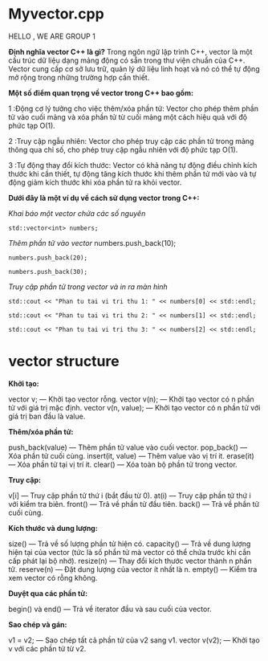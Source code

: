 # Myvector.cpp 
HELLO , WE ARE GROUP 1  

**Định nghĩa vector C++ là gì?**
Trong ngôn ngữ lập trình C++, vector là một cấu trúc dữ liệu dạng mảng động có sẵn trong thư viện chuẩn của C++. Vector cung cấp cơ sở lưu trữ, quản lý dữ liệu linh hoạt và nó có thể tự động mở rộng trong những trường hợp cần thiết. 

**Một số điểm quan trọng về vector trong C++ bao gồm:**

1 :Động cơ lý tưởng cho việc thêm/xóa phần tử: Vector cho phép thêm phần tử vào cuối mảng và xóa phần tử từ cuối mảng một cách hiệu quả với độ phức tạp O(1).

2 :Truy cập ngẫu nhiên: Vector cho phép truy cập các phần tử trong mảng thông qua chỉ số, cho phép truy cập ngẫu nhiên với độ phức tạp O(1).

3 :Tự động thay đổi kích thước: Vector có khả năng tự động điều chỉnh kích thước khi cần thiết, tự động tăng kích thước khi thêm phần tử mới vào và tự động giảm kích thước khi xóa phần tử ra khỏi vector.

**Dưới đây là một ví dụ về cách sử dụng vector trong C++:**

 *Khai báo một vector chứa các số nguyên*

    std::vector<int> numbers;

*Thêm phần tử vào vector* 
    numbers.push_back(10);

    numbers.push_back(20);

    numbers.push_back(30);

*Truy cập phần tử trong vector và in ra màn hình*

    std::cout << "Phan tu tai vi tri thu 1: " << numbers[0] << std::endl;

    std::cout << "Phan tu tai vi tri thu 2: " << numbers[1] << std::endl;

    std::cout << "Phan tu tai vi tri thu 3: " << numbers[2] << std::endl;

# vector structure

**Khởi tạo:**

vector<Type> v; — Khởi tạo vector rỗng.
vector<Type> v(n); — Khởi tạo vector có n phần tử với giá trị mặc định.
vector<Type> v(n, value); — Khởi tạo vector có n phần tử với giá trị ban đầu là value.

**Thêm/xóa phần tử:**

push_back(value) — Thêm phần tử value vào cuối vector.
pop_back() — Xóa phần tử cuối cùng.
insert(it, value) — Thêm value vào vị trí it.
erase(it) — Xóa phần tử tại vị trí it.
clear() — Xóa toàn bộ phần tử trong vector.

**Truy cập:**

v[i] — Truy cập phần tử thứ i (bắt đầu từ 0).
at(i) — Truy cập phần tử thứ i với kiểm tra biên.
front() — Trả về phần tử đầu tiên.
back() — Trả về phần tử cuối cùng.

**Kích thước và dung lượng:**

size() — Trả về số lượng phần tử hiện có.
capacity() — Trả về dung lượng hiện tại của vector (tức là số phần tử mà vector có thể chứa trước khi cần cấp phát lại bộ nhớ).
resize(n) — Thay đổi kích thước vector thành n phần tử.
reserve(n) — Đặt dung lượng của vector ít nhất là n.
empty() — Kiểm tra xem vector có rỗng không.

**Duyệt qua các phần tử:**

begin() và end() — Trả về iterator đầu và sau cuối của vector.

**Sao chép và gán:**

v1 = v2; — Sao chép tất cả phần tử của v2 sang v1.
vector<int> v(v2); — Khởi tạo v với các phần tử từ v2.